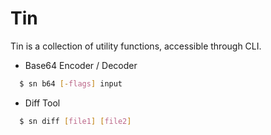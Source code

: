# Tin
Tin is a collection of utility functions, accessible through CLI.

- Base64 Encoder / Decoder
```bash
  $ sn b64 [-flags] input
```


- Diff Tool
```bash
  $ sn diff [file1] [file2]
```